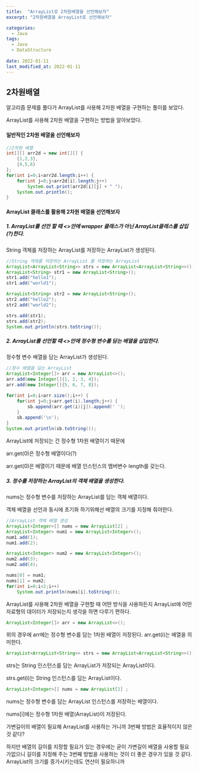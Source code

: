 ```yaml
---
title:  "ArrayList로 2차원배열을 선언해보자"
excerpt: "2차원배열을 ArrayList로 선언해보자"

categories:
  - Java
tags:
  - Java
  - DataStructure
 
date: 2022-01-11
last_modified_at: 2022-01-11
---
```

## 2차원배열

알고리즘 문제를 풀다가 ArrayList를 사용해 2차원 배열을 구현하는 풀이를 보았다.

ArrayList를 사용해 2차원 배열을 구현하는 방법을 알아보았다.

#### 일반적인 2차원 배열을 선언해보자

```java
//2차원 배열
int[][] arr2d = new int[][] {
    {1,2,3},
    {4,5,6}
};
for(int i=0;i<arr2d.length;i++) {
    for(int j=0;j<arr2d[i].length;j++)
        System.out.print(arr2d[i][j] + " ");
    System.out.println();
}
```



#### ArrayList 클래스를 활용해 2차원 배열을 선언해보자

##### 1. ArrayList를 선언 할 때 <>안에 wrapper 클래스가 아닌 ArrayList클래스를 삽입(?)한다.

String 객체를 저장하는 ArrayList를 저장하는  ArrayList가 생성된다.

```java
//String 객체를 저장하는 ArrayList 를 저장하는 ArrayList
ArrayList<ArrayList<String>> strs = new ArrayList<ArrayList<String>>();
ArrayList<String> str1 = new ArrayList<String>();
str1.add("hello1");
str1.add("world1");

ArrayList<String> str2 = new ArrayList<String>();
str2.add("hello2");
str2.add("world2");

strs.add(str1);
strs.add(str2);
System.out.println(strs.toString());
```



##### 2. ArrayList를 선언할 때 <>안에 정수형 변수를 담는 배열을 삽입한다.

정수형 변수 배열을 담는 ArrayList가 생성된다.

```java
//정수 배열을 담는 ArrayList
ArrayList<Integer[]> arr = new ArrayList<>();
arr.add(new Integer[]{1, 2, 3, 4});
arr.add(new Integer[]{5, 6, 7, 8});

for(int i=0;i<arr.size();i++) {
    for(int j=0;j<arr.get(i).length;j++) {
        sb.append(arr.get(i)[j]).append(' ');
    }
    sb.append('\n');
}
System.out.println(sb.toString());
```

ArrayList에 저장되는 건 정수형 1차원 배열이기 때문에

arr.get(0)은 정수형 배열이다(?)

arr.get(0)은 배열이기 때문에 배열 인스턴스의 멤버변수 length를 갖는다.



##### 3. 정수를 저장하는 ArrayList의 객체 배열을 생성한다.

nums는 정수형 변수를 저장하는 ArrayList를 담는 객체 배열이다.

객체 배열을 선언과 동시에 초기화 하기위해선 배열의 크기를 지정해 줘야한다.

```java
//ArrayList 객체 배열 생성
ArrayList<Integer>[] nums = new ArrayList[2] ;
ArrayList<Integer> num1 = new ArrayList<Integer>();
num1.add(1);
num1.add(2);

ArrayList<Integer> num2 = new ArrayList<Integer>();
num2.add(3);
num2.add(4);

nums[0] = num1;
nums[1] = num2;
for(int i=0;i<2;i++)
    System.out.println(nums[i].toString());
```

ArrayList를 사용해 2차원 배열을 구현할 때 어떤 방식을 사용하든지 ArrayList에 어떤 자료형의 데이터가 저장되는지 생각을 하면 다루기 편하다.



```java
ArrayList<Integer[]> arr = new ArrayList<>();
```

위의 경우에 arr에는 정수형 변수를 담는 1차원 배열이 저장된다. arr.get(i)는 배열을 의미한다.



```java
ArrayList<ArrayList<String>> strs = new ArrayList<ArrayList<String>>();
```

strs는 String 인스턴스를 담는 ArrayList가 저장되는 ArrayList이다.

strs.get(i)는 String 인스턴스를 담는 ArrayList이다.



```java
ArrayList<Integer>[] nums = new ArrayList[2] ;
```

nums는 정수형 변수를 담는 ArrayList 인스턴스를 저장하는 배열이다.

nums[i]에는 정수형 1차원 배열(ArrayList)이 저장된다.



가변길이의 배열이 필요해 ArrayList를 사용하는 거니까 3번째 방법은 효율적이지 않은것 같다? 

하지만 배열의 길이를 지정할 필요가 있는 경우에는 굳이 가변길이 배열을 사용할 필요가없으니 길이를 지정해 주는 3번째 방법을 사용하는 것이 더 좋은 경우가 있을 것 같다. ArrayList의 크기를 증가시키는데도 연산이 필요하니까 



